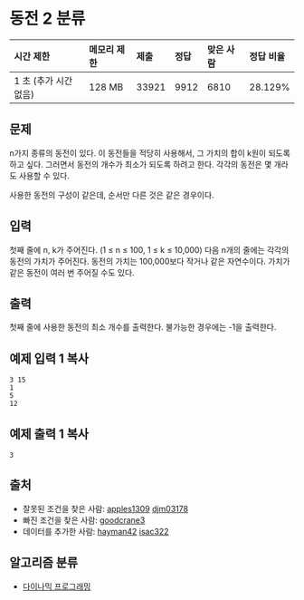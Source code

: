# 동전 2 분류

| 시간 제한             | 메모리 제한 | 제출  | 정답 | 맞은 사람 | 정답 비율 |
| :-------------------- | :---------- | :---- | :--- | :-------- | :-------- |
| 1 초 (추가 시간 없음) | 128 MB      | 33921 | 9912 | 6810      | 28.129%   |

## 문제

n가지 종류의 동전이 있다. 이 동전들을 적당히 사용해서, 그 가치의 합이 k원이 되도록 하고 싶다. 그러면서 동전의 개수가 최소가 되도록 하려고 한다. 각각의 동전은 몇 개라도 사용할 수 있다.

사용한 동전의 구성이 같은데, 순서만 다른 것은 같은 경우이다.

## 입력

첫째 줄에 n, k가 주어진다. (1 ≤ n ≤ 100, 1 ≤ k ≤ 10,000) 다음 n개의 줄에는 각각의 동전의 가치가 주어진다. 동전의 가치는 100,000보다 작거나 같은 자연수이다. 가치가 같은 동전이 여러 번 주어질 수도 있다.

## 출력

첫째 줄에 사용한 동전의 최소 개수를 출력한다. 불가능한 경우에는 -1을 출력한다.

## 예제 입력 1 복사

```
3 15
1
5
12
```

## 예제 출력 1 복사

```
3
```

## 출처

- 잘못된 조건을 찾은 사람: [apples1309](https://www.acmicpc.net/user/apples1309) [djm03178](https://www.acmicpc.net/user/djm03178)
- 빠진 조건을 찾은 사람: [goodcrane3](https://www.acmicpc.net/user/goodcrane3)
- 데이터를 추가한 사람: [hayman42](https://www.acmicpc.net/user/hayman42) [isac322](https://www.acmicpc.net/user/isac322)

## 알고리즘 분류

- [다이나믹 프로그래밍](https://www.acmicpc.net/problem/tag/25)